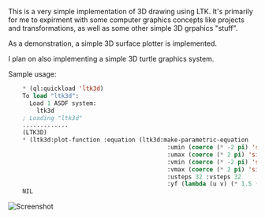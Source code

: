 This is a very simple implementation of 3D drawing using LTK.  It's primarily for me to expirment with some computer graphics concepts like projects and transformations, as well as some other simple 3D grpahics "stuff".

As a demonstration, a simple 3D surface plotter is implemented.

I plan on also implementing a simple 3D turtle graphics system.

Sample usage:

```commonlisp
    * (ql:quickload 'ltk3d)
    To load "ltk3d":
      Load 1 ASDF system:
        ltk3d
    ; Loading "ltk3d"
    .............
    (LTK3D)
    * (ltk3d:plot-function :equation (ltk3d:make-parametric-equation 
                                             :umin (coerce (* -2 pi) 'single-float)
                                             :umax (coerce (* 2 pi) 'single-float)
                                             :vmin (coerce (* -2 pi) 'single-float)
                                             :vmax (coerce (* 2 pi) 'single-float)
                                             :usteps 32 :vsteps 32
                                             :yf (lambda (u v) (* 1.5 (sin u) (cos v)))))
    NIL
```

![Screenshot](http://www.laroccophoto.com/photos/i-9HrFJf6/0/XL/i-9HrFJf6-XL.png)